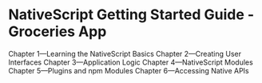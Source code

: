 # NativeScript Getting Started Guide - Groceries App

Chapter 1—Learning the NativeScript Basics
Chapter 2—Creating User Interfaces
Chapter 3—Application Logic
Chapter 4—NativeScript Modules
Chapter 5—Plugins and npm Modules
Chapter 6—Accessing Native APIs
